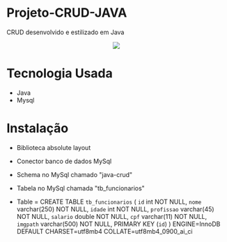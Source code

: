 # Projeto-CRUD-JAVA

CRUD desenvolvido e estilizado em Java

<div align='center'>
<img src='https://user-images.githubusercontent.com/105545187/178858408-737b983f-5655-4314-8c2a-71e3499f7f91.png'>
</div>

# Tecnologia Usada

- Java
- Mysql

# Instalação

- Biblioteca absolute layout
- Conector banco de dados MySql
- Schema no MySql chamado "java-crud"
- Tabela no MySql chamada "tb_funcionarios"

- Table = CREATE TABLE `tb_funcionarios` (
  `id` int NOT NULL,
  `nome` varchar(250) NOT NULL,
  `idade` int NOT NULL,
  `profissao` varchar(45) NOT NULL,
  `salario` double NOT NULL,
  `cpf` varchar(11) NOT NULL,
  `imgpath` varchar(500) NOT NULL,
  PRIMARY KEY (`id`)
  ) ENGINE=InnoDB DEFAULT CHARSET=utf8mb4 COLLATE=utf8mb4_0900_ai_ci
